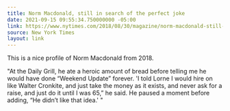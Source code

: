 ```yaml
---
title: Norm Macdonald, still in search of the perfect joke
date: 2021-09-15 09:55:34.750000000 -05:00
link: https://www.nytimes.com/2018/08/30/magazine/norm-macdonald-still-in-search-of-the-perfect-joke.html
source: New York Times
layout: link
---
```


This is a nice profile of Norm Macdonald from 2018.

"At the Daily Grill, he ate a heroic amount of bread before telling me he would have done “Weekend Update” forever. 'I told Lorne I would hire on like Walter Cronkite, and just take the money as it exists, and never ask for a raise, and just do it until I was 65,” he said. He paused a moment before adding, “He didn’t like that idea.' "